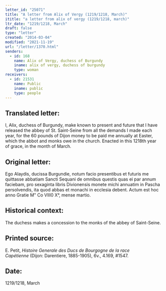 ```yaml
---
letter_id: "25071"
title: "A letter from Alix of Vergy (1219/1218, March)"
ititle: "a letter from alix of vergy (1219/1218, march)"
ltr_date: "1219/1218, March"
draft: false
type: "letter"
created: "2014-03-04"
modified: "2021-11-19"
url: "/letter/1370.html"
senders:
  - id: 168
    name: Alix of Vergy, duchess of Burgundy
    iname: alix of vergy, duchess of burgundy
    type: woman
receivers:
  - id: 21531
    name: Public
    iname: public
    type: people
---
```

<h2> Translated letter:</h2>I, Alix, duchess of Burgundy, make known to present and future that I have released the abbey of St. Saint-Seine from all the demands I made each year, for the 60 pounds of Dijon money to be paid me annually at Easter, which the abbot and monks owe in the church.  Enacted in this 1218th year of grace, in the month of March.
<h2 class="mt-4"> Original letter:</h2>Ego Alaydis, ducissa Burgundie, notum facio presentibus et futuris me quittasse abbatiam Sancti Sequani de omnibus questis quas ei par annum faciebam, pro sexaginta libris Divionensis monete michi annuatim in Pascha persolvendis, ita quod abbas et monachi in ecclesia debent. Actum est hoc anno Gratie M" Co VIII0 X°, mense martio.
<h2 class="mt-4"> Historical context:</h2>The duchess makes a concession to the monks of the abbey of Saint-Seine.
<h2 class="mt-4"> Printed source:</h2><p>E. Petit, <em>Histoire Generale des Ducs de Bourgogne&nbsp;</em><i>de la race Capétienne&nbsp;</i>(Dijon: Darentiere, 1885-1905), 6v., 4.169, #1547.</p><h2 class="mt-4"> Date:</h2>1219/1218, March